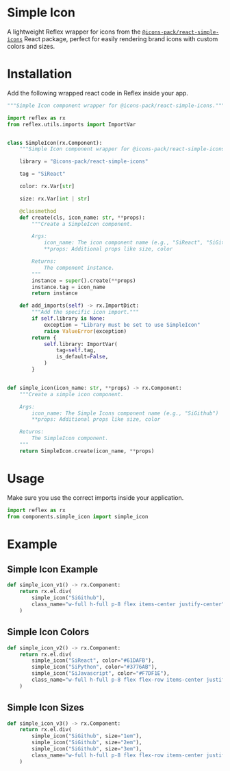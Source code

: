 

# Simple Icon

A lightweight Reflex wrapper for icons from the [`@icons-pack/react-simple-icons`](https://www.npmjs.com/package/@icons-pack/react-simple-icons) React package, perfect for easily rendering brand icons with custom colors and sizes.

# Installation

Add the following wrapped react code in Reflex inside your app.

```python
"""Simple Icon component wrapper for @icons-pack/react-simple-icons."""

import reflex as rx
from reflex.utils.imports import ImportVar


class SimpleIcon(rx.Component):
    """Simple Icon component wrapper for @icons-pack/react-simple-icons."""

    library = "@icons-pack/react-simple-icons"

    tag = "SiReact"

    color: rx.Var[str]

    size: rx.Var[int | str]

    @classmethod
    def create(cls, icon_name: str, **props):
        """Create a SimpleIcon component.

        Args:
            icon_name: The icon component name (e.g., "SiReact", "SiGithub", "SiPython")
            **props: Additional props like size, color

        Returns:
            The component instance.
        """
        instance = super().create(**props)
        instance.tag = icon_name
        return instance

    def add_imports(self) -> rx.ImportDict:
        """Add the specific icon import."""
        if self.library is None:
            exception = "Library must be set to use SimpleIcon"
            raise ValueError(exception)
        return {
            self.library: ImportVar(
                tag=self.tag,
                is_default=False,
            )
        }


def simple_icon(icon_name: str, **props) -> rx.Component:
    """Create a simple icon component.

    Args:
        icon_name: The Simple Icons component name (e.g., "SiGithub")
        **props: Additional props like size, color

    Returns:
        The SimpleIcon component.
    """
    return SimpleIcon.create(icon_name, **props)
```

# Usage

Make sure you use the correct imports inside your application.

```python
import reflex as rx
from components.simple_icon import simple_icon
```

# Example

## Simple Icon Example


```python
def simple_icon_v1() -> rx.Component:
    return rx.el.div(
        simple_icon("SiGithub"),
        class_name="w-full h-full p-8 flex items-center justify-center",
    )
```


## Simple Icon Colors


```python
def simple_icon_v2() -> rx.Component:
    return rx.el.div(
        simple_icon("SiReact", color="#61DAFB"),
        simple_icon("SiPython", color="#3776AB"),
        simple_icon("SiJavascript", color="#F7DF1E"),
        class_name="w-full h-full p-8 flex flex-row items-center justify-center gap-x-4",
    )
```


## Simple Icon Sizes


```python
def simple_icon_v3() -> rx.Component:
    return rx.el.div(
        simple_icon("SiGithub", size="1em"),
        simple_icon("SiGithub", size="2em"),
        simple_icon("SiGithub", size="3em"),
        class_name="w-full h-full p-8 flex flex-row items-center justify-center gap-x-4",
    )
```

